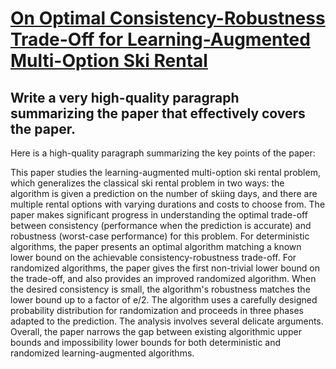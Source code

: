 # [On Optimal Consistency-Robustness Trade-Off for Learning-Augmented   Multi-Option Ski Rental](https://arxiv.org/abs/2312.02547)

## Write a very high-quality paragraph summarizing the paper that effectively covers the paper.

 Here is a high-quality paragraph summarizing the key points of the paper:

This paper studies the learning-augmented multi-option ski rental problem, which generalizes the classical ski rental problem in two ways: the algorithm is given a prediction on the number of skiing days, and there are multiple rental options with varying durations and costs to choose from. The paper makes significant progress in understanding the optimal trade-off between consistency (performance when the prediction is accurate) and robustness (worst-case performance) for this problem. For deterministic algorithms, the paper presents an optimal algorithm matching a known lower bound on the achievable consistency-robustness trade-off. For randomized algorithms, the paper gives the first non-trivial lower bound on the trade-off, and also provides an improved randomized algorithm. When the desired consistency is small, the algorithm's robustness matches the lower bound up to a factor of e/2. The algorithm uses a carefully designed probability distribution for randomization and proceeds in three phases adapted to the prediction. The analysis involves several delicate arguments. Overall, the paper narrows the gap between existing algorithmic upper bounds and impossibility lower bounds for both deterministic and randomized learning-augmented algorithms.
